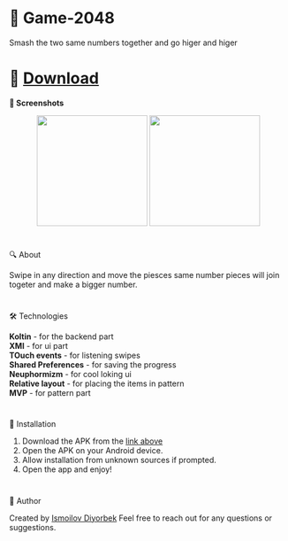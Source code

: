 # 🌟 Game-2048
Smash the two same numbers together and go higer and higer
#
# 📲 [Download](https://github.com/Theultimatecreator/Game-2048/releases/download/v1.0/app-debug.apk)

**📸 Screenshots**                                                                         

<p align="center">
  <img src="https://github.com/user-attachments/assets/d094e3dd-3e7e-4198-b3d1-5f9bae170cd1" width="200">
  <img src="https://github.com/user-attachments/assets/bad6e2a3-4c74-44b7-b43f-5d5e0b31834c" width="200">
</p>

#

🔍 About               

Swipe in any direction and move the piesces same number pieces will join togeter and make a bigger number.

#

🛠️ Technologies   


**Koltin** - for the backend part                                                        
**XMl** - for ui part                                                             
**TOuch events** - for listening swipes                                          
**Shared Preferences** - for saving the progress                                          
**Neuphormizm** - for cool loking ui                                                                   
**Relative layout** - for placing the items in pattern                                          
**MVP** - for pattern part                                                                                                                                     

#

💾 Installation

1. Download the APK from the [link above](https://github.com/Theultimatecreator/Game-2048/releases/download/v1.0/app-debug.apk)
2. Open the APK on your Android device.                                                                  
3. Allow installation from unknown sources if prompted.                                          
4. Open the app and enjoy!                                                                          

#

👤 Author

Created by [Ismoilov Diyorbek](https://t.me/MrGladiator)
Feel free to reach out for any questions or suggestions.
